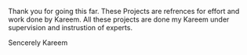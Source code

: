 Thank you for going this far.
These Projects are refrences for effort and work done by Kareem.
All these projects are done my Kareem under supervision and instrustion of experts.

Sencerely 
Kareem
